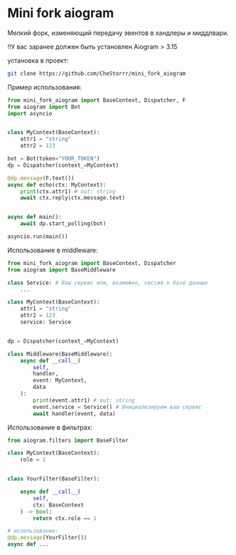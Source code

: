 
# Mini fork aiogram

Мелкий форк, изменяющий передачу эвентов в хандлеры и миддлвари. 

!!У вас заранее должен быть установлен Aiogram > 3.15

установка в проект: 
```sh
git clone https://github.com/CheStorrr/mini_fork_aiogram
```

Пример использования: 

```py
from mini_fork_aiogram import BaseContext, Dispatcher, F
from aiogram import Bot
import asyncio


class MyContext(BaseContext):
    attr1 = "string"
    attr2 = 123

bot = Bot(token="YOUR_TOKEN")
dp = Dispatcher(context_=MyContext)

@dp.message(F.text())
async def echo(ctx: MyContext):
    print(ctx.attr1) # out: string
    await ctx.reply(ctx.message.text)


async def main():
    await dp.start_polling(bot)

asyncio.run(main())
```


Использование в middleware: 

```py
from mini_fork_aiogram import BaseContext, Dispatcher
from aiogram import BaseMiddleware

class Service: # Ваш сервис или, возможно, сессия к базе данных
    ...

class MyContext(BaseContext):
    attr1 = "string"
    attr2 = 123
    service: Service


dp = Dispatcher(context_=MyContext)

class Middleware(BaseMiddleware):
    async def __call__(
        self,
        handler,
        event: MyContext,
        data
    ):
        print(event.attr1) # out: string
        event.service = Service() # Инициализируем ваш сервис
        await handler(event, data)


```

Использование в фильтрах: 
```py
from aiogram.filters import BaseFilter 

class MyContext(BaseContext):
    role = 1


class YourFilter(BaseFilter):

    async def __call__(
        self,
        ctx: BaseContext
    ) -> bool:
        return ctx.role == 1

# использование:
@dp.message(YourFilter())
async def ...
```